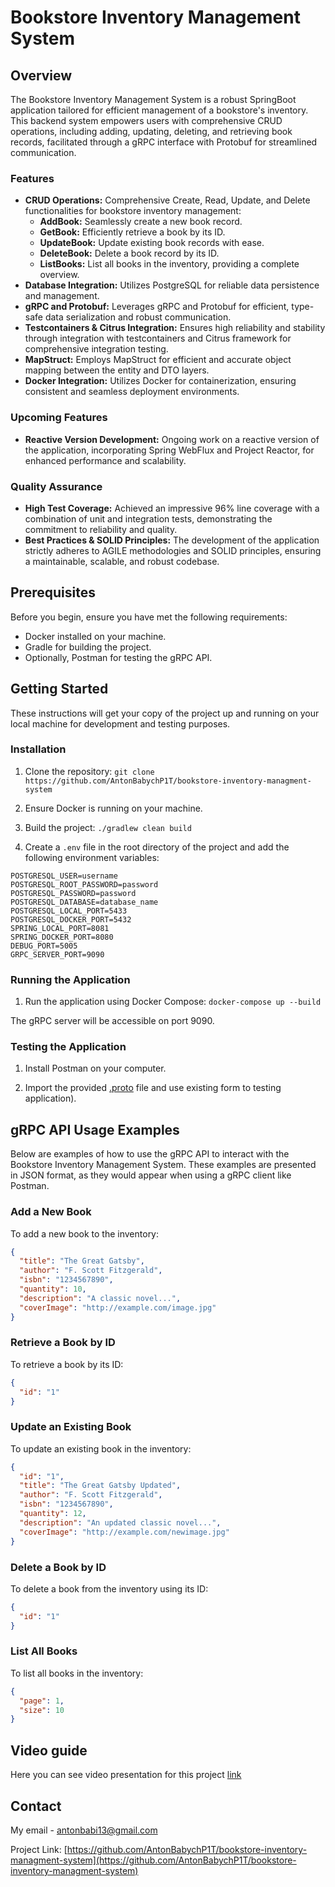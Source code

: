 # Bookstore Inventory Management System

## Overview

The Bookstore Inventory Management System is a robust SpringBoot application tailored for efficient management of a bookstore's inventory. This backend system empowers users with comprehensive CRUD operations, including adding, updating, deleting, and retrieving book records, facilitated through a gRPC interface with Protobuf for streamlined communication.

### Features

- **CRUD Operations:** Comprehensive Create, Read, Update, and Delete functionalities for bookstore inventory management:
  - **AddBook:** Seamlessly create a new book record.
  - **GetBook:** Efficiently retrieve a book by its ID.
  - **UpdateBook:** Update existing book records with ease.
  - **DeleteBook:** Delete a book record by its ID.
  - **ListBooks:** List all books in the inventory, providing a complete overview.
- **Database Integration:** Utilizes PostgreSQL for reliable data persistence and management.
- **gRPC and Protobuf:** Leverages gRPC and Protobuf for efficient, type-safe data serialization and robust communication.
- **Testcontainers & Citrus Integration:** Ensures high reliability and stability through integration with testcontainers and Citrus framework for comprehensive integration testing.
- **MapStruct:** Employs MapStruct for efficient and accurate object mapping between the entity and DTO layers.
- **Docker Integration:** Utilizes Docker for containerization, ensuring consistent and seamless deployment environments.

### Upcoming Features

- **Reactive Version Development:** Ongoing work on a reactive version of the application, incorporating Spring WebFlux and Project Reactor, for enhanced performance and scalability.

### Quality Assurance

- **High Test Coverage:** Achieved an impressive 96% line coverage with a combination of unit and integration tests, demonstrating the commitment to reliability and quality.
- **Best Practices & SOLID Principles:** The development of the application strictly adheres to AGILE methodologies and SOLID principles, ensuring a maintainable, scalable, and robust codebase.


## Prerequisites

Before you begin, ensure you have met the following requirements:
- Docker installed on your machine.
- Gradle for building the project.
- Optionally, Postman for testing the gRPC API.

## Getting Started

These instructions will get your copy of the project up and running on your local machine for development and testing purposes.

### Installation

1. Clone the repository:
```git clone https://github.com/AntonBabychP1T/bookstore-inventory-managment-system```

2. Ensure Docker is running on your machine.

3. Build the project:
```./gradlew clean build```

4. Create a `.env` file in the root directory of the project and add the following environment variables:
```env
POSTGRESQL_USER=username
POSTGRESQL_ROOT_PASSWORD=password
POSTGRESQL_PASSWORD=password
POSTGRESQL_DATABASE=database_name
POSTGRESQL_LOCAL_PORT=5433
POSTGRESQL_DOCKER_PORT=5432
SPRING_LOCAL_PORT=8081
SPRING_DOCKER_PORT=8080
DEBUG_PORT=5005
GRPC_SERVER_PORT=9090
```

### Running the Application

1. Run the application using Docker Compose:
```docker-compose up --build```

The gRPC server will be accessible on port 9090.

### Testing the Application

1. Install Postman on your computer.

2. Import the provided [.proto](https://github.com/AntonBabychP1T/bookstore-inventory-managment-system/blob/master/src/main/proto/.proto) file and use existing form to testing application).

## gRPC API Usage Examples

Below are examples of how to use the gRPC API to interact with the Bookstore Inventory Management System. These examples are presented in JSON format, as they would appear when using a gRPC client like Postman.

### Add a New Book

To add a new book to the inventory:

```json
{
  "title": "The Great Gatsby",
  "author": "F. Scott Fitzgerald",
  "isbn": "1234567890",
  "quantity": 10,
  "description": "A classic novel...",
  "coverImage": "http://example.com/image.jpg"
}
```
### Retrieve a Book by ID

To retrieve a book by its ID:
```json
{
  "id": "1"
}
```
### Update an Existing Book

To update an existing book in the inventory:
```json
{
  "id": "1",
  "title": "The Great Gatsby Updated",
  "author": "F. Scott Fitzgerald",
  "isbn": "1234567890",
  "quantity": 12,
  "description": "An updated classic novel...",
  "coverImage": "http://example.com/newimage.jpg"
}
```
### Delete a Book by ID

To delete a book from the inventory using its ID:
```json
{
  "id": "1"
}

```

### List All Books

To list all books in the inventory:
```json
{
  "page": 1,
  "size": 10
}

```

## Video guide 
Here you can see video presentation for this project [link](https://www.loom.com/share/51fc6e3c0aba4565aa7654a827b3e4b6)

## Contact

My email - [antonbabi13@gmail.com](mailto:antonbabi13@gmail.com)

Project Link: [https://github.com/AntonBabychP1T/bookstore-inventory-managment-system](https://github.com/AntonBabychP1T/bookstore-inventory-managment-system)

